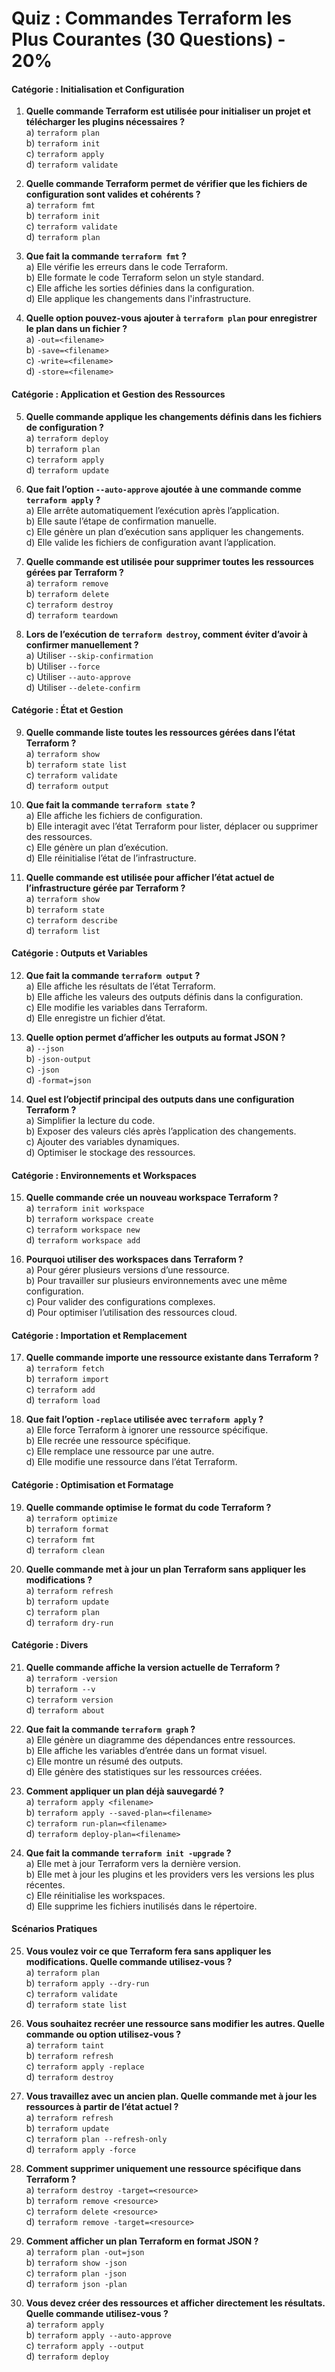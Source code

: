 # Quiz : Commandes Terraform les Plus Courantes (30 Questions) - 20%

#### **Catégorie : Initialisation et Configuration**

1. **Quelle commande Terraform est utilisée pour initialiser un projet et télécharger les plugins nécessaires ?**  
   a) `terraform plan`  
   b) `terraform init`  
   c) `terraform apply`  
   d) `terraform validate`

2. **Quelle commande Terraform permet de vérifier que les fichiers de configuration sont valides et cohérents ?**  
   a) `terraform fmt`  
   b) `terraform init`  
   c) `terraform validate`  
   d) `terraform plan`

3. **Que fait la commande `terraform fmt` ?**  
   a) Elle vérifie les erreurs dans le code Terraform.  
   b) Elle formate le code Terraform selon un style standard.  
   c) Elle affiche les sorties définies dans la configuration.  
   d) Elle applique les changements dans l'infrastructure.

4. **Quelle option pouvez-vous ajouter à `terraform plan` pour enregistrer le plan dans un fichier ?**  
   a) `-out=<filename>`  
   b) `-save=<filename>`  
   c) `-write=<filename>`  
   d) `-store=<filename>`

#### **Catégorie : Application et Gestion des Ressources**

5. **Quelle commande applique les changements définis dans les fichiers de configuration ?**  
   a) `terraform deploy`  
   b) `terraform plan`  
   c) `terraform apply`  
   d) `terraform update`

6. **Que fait l’option `--auto-approve` ajoutée à une commande comme `terraform apply` ?**  
   a) Elle arrête automatiquement l’exécution après l’application.  
   b) Elle saute l’étape de confirmation manuelle.  
   c) Elle génère un plan d’exécution sans appliquer les changements.  
   d) Elle valide les fichiers de configuration avant l’application.

7. **Quelle commande est utilisée pour supprimer toutes les ressources gérées par Terraform ?**  
   a) `terraform remove`  
   b) `terraform delete`  
   c) `terraform destroy`  
   d) `terraform teardown`

8. **Lors de l’exécution de `terraform destroy`, comment éviter d’avoir à confirmer manuellement ?**  
   a) Utiliser `--skip-confirmation`  
   b) Utiliser `--force`  
   c) Utiliser `--auto-approve`  
   d) Utiliser `--delete-confirm`

#### **Catégorie : État et Gestion**

9. **Quelle commande liste toutes les ressources gérées dans l’état Terraform ?**  
   a) `terraform show`  
   b) `terraform state list`  
   c) `terraform validate`  
   d) `terraform output`

10. **Que fait la commande `terraform state` ?**  
    a) Elle affiche les fichiers de configuration.  
    b) Elle interagit avec l’état Terraform pour lister, déplacer ou supprimer des ressources.  
    c) Elle génère un plan d’exécution.  
    d) Elle réinitialise l’état de l’infrastructure.

11. **Quelle commande est utilisée pour afficher l’état actuel de l’infrastructure gérée par Terraform ?**  
    a) `terraform show`  
    b) `terraform state`  
    c) `terraform describe`  
    d) `terraform list`

#### **Catégorie : Outputs et Variables**

12. **Que fait la commande `terraform output` ?**  
    a) Elle affiche les résultats de l’état Terraform.  
    b) Elle affiche les valeurs des outputs définis dans la configuration.  
    c) Elle modifie les variables dans Terraform.  
    d) Elle enregistre un fichier d’état.

13. **Quelle option permet d’afficher les outputs au format JSON ?**  
    a) `--json`  
    b) `-json-output`  
    c) `-json`  
    d) `-format=json`

14. **Quel est l’objectif principal des outputs dans une configuration Terraform ?**  
    a) Simplifier la lecture du code.  
    b) Exposer des valeurs clés après l’application des changements.  
    c) Ajouter des variables dynamiques.  
    d) Optimiser le stockage des ressources.

#### **Catégorie : Environnements et Workspaces**

15. **Quelle commande crée un nouveau workspace Terraform ?**  
    a) `terraform init workspace`  
    b) `terraform workspace create`  
    c) `terraform workspace new`  
    d) `terraform workspace add`

16. **Pourquoi utiliser des workspaces dans Terraform ?**  
    a) Pour gérer plusieurs versions d’une ressource.  
    b) Pour travailler sur plusieurs environnements avec une même configuration.  
    c) Pour valider des configurations complexes.  
    d) Pour optimiser l’utilisation des ressources cloud.

#### **Catégorie : Importation et Remplacement**

17. **Quelle commande importe une ressource existante dans Terraform ?**  
    a) `terraform fetch`  
    b) `terraform import`  
    c) `terraform add`  
    d) `terraform load`

18. **Que fait l’option `-replace` utilisée avec `terraform apply` ?**  
    a) Elle force Terraform à ignorer une ressource spécifique.  
    b) Elle recrée une ressource spécifique.  
    c) Elle remplace une ressource par une autre.  
    d) Elle modifie une ressource dans l’état Terraform.

#### **Catégorie : Optimisation et Formatage**

19. **Quelle commande optimise le format du code Terraform ?**  
    a) `terraform optimize`  
    b) `terraform format`  
    c) `terraform fmt`  
    d) `terraform clean`

20. **Quelle commande met à jour un plan Terraform sans appliquer les modifications ?**  
    a) `terraform refresh`  
    b) `terraform update`  
    c) `terraform plan`  
    d) `terraform dry-run`

#### **Catégorie : Divers**

21. **Quelle commande affiche la version actuelle de Terraform ?**  
    a) `terraform -version`  
    b) `terraform --v`  
    c) `terraform version`  
    d) `terraform about`

22. **Que fait la commande `terraform graph` ?**  
    a) Elle génère un diagramme des dépendances entre ressources.  
    b) Elle affiche les variables d’entrée dans un format visuel.  
    c) Elle montre un résumé des outputs.  
    d) Elle génère des statistiques sur les ressources créées.

23. **Comment appliquer un plan déjà sauvegardé ?**  
    a) `terraform apply <filename>`  
    b) `terraform apply --saved-plan=<filename>`  
    c) `terraform run-plan=<filename>`  
    d) `terraform deploy-plan=<filename>`

24. **Que fait la commande `terraform init -upgrade` ?**  
    a) Elle met à jour Terraform vers la dernière version.  
    b) Elle met à jour les plugins et les providers vers les versions les plus récentes.  
    c) Elle réinitialise les workspaces.  
    d) Elle supprime les fichiers inutilisés dans le répertoire.

#### **Scénarios Pratiques**

25. **Vous voulez voir ce que Terraform fera sans appliquer les modifications. Quelle commande utilisez-vous ?**  
    a) `terraform plan`  
    b) `terraform apply --dry-run`  
    c) `terraform validate`  
    d) `terraform state list`

26. **Vous souhaitez recréer une ressource sans modifier les autres. Quelle commande ou option utilisez-vous ?**  
    a) `terraform taint`  
    b) `terraform refresh`  
    c) `terraform apply -replace`  
    d) `terraform destroy`

27. **Vous travaillez avec un ancien plan. Quelle commande met à jour les ressources à partir de l’état actuel ?**  
    a) `terraform refresh`  
    b) `terraform update`  
    c) `terraform plan --refresh-only`  
    d) `terraform apply -force`

28. **Comment supprimer uniquement une ressource spécifique dans Terraform ?**  
    a) `terraform destroy -target=<resource>`  
    b) `terraform remove <resource>`  
    c) `terraform delete <resource>`  
    d) `terraform remove -target=<resource>`

29. **Comment afficher un plan Terraform en format JSON ?**  
    a) `terraform plan -out=json`  
    b) `terraform show -json`  
    c) `terraform plan -json`  
    d) `terraform json -plan`

30. **Vous devez créer des ressources et afficher directement les résultats. Quelle commande utilisez-vous ?**  
    a) `terraform apply`  
    b) `terraform apply --auto-approve`  
    c) `terraform apply --output`  
    d) `terraform deploy`  

